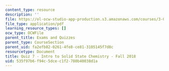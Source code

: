 ```yaml
---
content_type: resource
description: ''
file: https://ol-ocw-studio-app-production.s3.amazonaws.com/courses/3-091-introduction-to-solid-state-chemistry-fall-2018/535f97b6f94c5dcec1f2780b40038d1a_MIT3_091F18_Q07.pdf
file_type: application/pdf
learning_resource_types: []
ocw_type: OCWFile
parent_title: Exams and Quizzes
parent_type: CourseSection
parent_uid: fa2efb82-0261-4fe8-ce81-3105145f7d8c
resourcetype: Document
title: Quiz 7 - Intro to Solid State Chemistry - Fall 2018
uid: 535f97b6-f94c-5dce-c1f2-780b40038d1a
---
```

